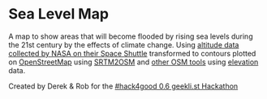 Sea Level Map
=============

A map to show areas that will become flooded by rising sea levels during the 21st century by the effects of climate change. Using [altitude data collected by NASA on their Space Shuttle](http://en.wikipedia.org/wiki/SRTM) transformed to contours plotted on [OpenStreetMap](http://leafletjs.com/) using [SRTM2OSM](http://wiki.openstreetmap.org/wiki/Srtm2Osm) and [other OSM tools](http://wiki.openstreetmap.org/wiki/Relief_maps) using [elevation](http://wiki.openstreetmap.org/wiki/Key:ele) data.

Created by Derek & Rob for the [#hack4good 0.6 geekli.st Hackathon](https://geekli.st/hackathon/hack4good-06/project/5414211411aa1b810bacc7d6)
